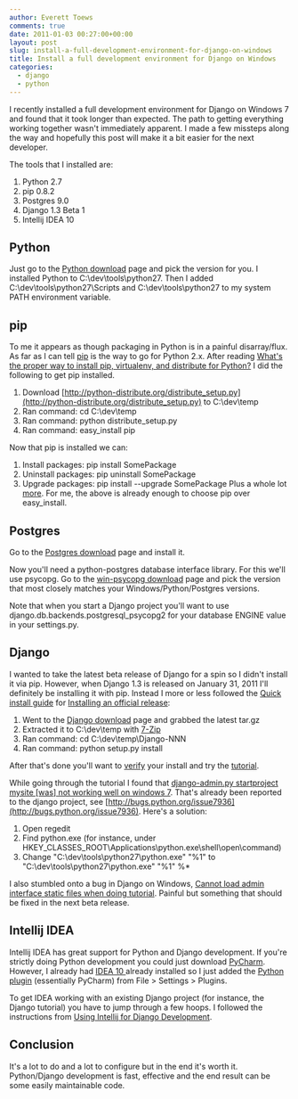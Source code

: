 ```yaml
---
author: Everett Toews
comments: true
date: 2011-01-03 00:27:00+00:00
layout: post
slug: install-a-full-development-environment-for-django-on-windows
title: Install a full development environment for Django on Windows
categories:
  - django
  - python
---
```


I recently installed a full development environment for Django on Windows 7 and found that it took longer than expected.  The path to getting everything working together wasn't immediately apparent.  I made a few missteps along the way and hopefully this post will make it a bit easier for the next developer.

<!--more-->

The tools that I installed are:

  1. Python 2.7
  2. pip 0.8.2
  3. Postgres 9.0
  4. Django 1.3 Beta 1
  5. Intellij IDEA 10

## Python

Just go to the [Python download](http://www.python.org/download/) page and pick the version for you.  I installed Python to C:\dev\tools\python27.  Then I added C:\dev\tools\python27\Scripts and C:\dev\tools\python27 to my system PATH environment variable.

## pip

To me it appears as though packaging in Python is in a painful disarray/flux.  As far as I can tell [pip](http://pypi.python.org/pypi/pip) is the way to go for Python 2.x.  After reading [What's the proper way to install pip, virtualenv, and distribute for Python?](http://stackoverflow.com/questions/4324558/whats-the-proper-way-to-install-pip-virtualenv-and-distribute-for-python) I did the following to get pip installed.

  1. Download [http://python-distribute.org/distribute_setup.py](http://python-distribute.org/distribute_setup.py) to C:\dev\temp
  2. Ran command: cd C:\dev\temp
  3. Ran command: python distribute_setup.py
  4. Ran command: easy_install pip

Now that pip is installed we can:

  1. Install packages: pip install SomePackage
  2. Uninstall packages: pip uninstall SomePackage
  3. Upgrade packages: pip install --upgrade SomePackage
Plus a whole lot [more](http://pypi.python.org/pypi/pip).  For me, the above is already enough to choose pip over easy_install.

## Postgres

Go to the [Postgres download](http://www.postgresql.org/download/windows) page and install it.

Now you'll need a python-postgres database interface library.  For this we'll use psycopg.  Go to the [win-psycopg download](http://www.stickpeople.com/projects/python/win-psycopg/#Version2) page and pick the version that most closely matches your Windows/Python/Postgres versions.

Note that when you start a Django project you'll want to use django.db.backends.postgresql_psycopg2 for your database ENGINE value in your settings.py.

## Django

I wanted to take the latest beta release of Django for a spin so I didn't install it via pip.  However, when Django 1.3 is released on January 31, 2011 I'll definitely be installing it with pip.  Instead I more or less followed the [Quick install guide](http://docs.djangoproject.com/en/dev/intro/install/) for [Installing an official release](http://docs.djangoproject.com/en/dev/topics/install/#installing-official-release):

  1. Went to the [Django download](http://www.djangoproject.com/download/) page and grabbed the latest tar.gz
  2. Extracted it to C:\dev\temp with [7-Zip](http://www.7-zip.org/download.html)
  3. Ran command: cd C:\dev\temp\Django-NNN
  4. Ran command: python setup.py install

After that's done you'll want to [verify](http://docs.djangoproject.com/en/dev/intro/install/#verifying) your install and try the [tutorial](http://docs.djangoproject.com/en/dev/intro/tutorial01/).

While going through the tutorial I found that [django-admin.py startproject mysite [was] not working well on windows 7](http://stackoverflow.com/questions/2870262/django-admin-py-startproject-mysite-not-working-well-on-windows-7).  That's already been reported to the django project, see [http://bugs.python.org/issue7936](http://bugs.python.org/issue7936).  Here's a solution:

  1. Open regedit
  2. Find python.exe (for instance, under HKEY_CLASSES_ROOT\Applications\python.exe\shell\open\command)
  3. Change "C:\dev\tools\python27\python.exe" "%1" to  "C:\dev\tools\python27\python.exe" "%1" %*

I also stumbled onto a bug in Django on Windows, [Cannot load admin interface static files when doing tutorial](http://code.djangoproject.com/ticket/14961).  Painful but something that should be fixed in the next beta release.

## Intellij IDEA

Intellij IDEA has great support for Python and Django development.  If you're strictly doing Python development you could just download [PyCharm](http://www.jetbrains.com/pycharm/).  However, I already had [IDEA 10 ](http://www.jetbrains.com/idea/)already installed so I just added the [Python plugin](http://confluence.jetbrains.net/display/PYH/Python+Plugin+for+IntelliJ+IDEA) (essentially PyCharm) from File > Settings > Plugins.

To get IDEA working with an existing Django project (for instance, the Django tutorial) you have to jump through a few hoops.  I followed the instructions from [Using Intellij for Django Development](http://weichhold.com/2008/07/11/using-intellij-for-django-development/).

## Conclusion

It's a lot to do and a lot to configure but in the end it's worth it.  Python/Django development is fast, effective and the end result can be some easily maintainable code.
